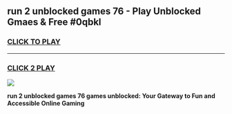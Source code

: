 
## run 2 unblocked games 76 - Play Unblocked Gmaes & Free #0qbkl
<h3>
<a href="https://news.freeplayer.one?title=run_2_unblocked_games_76&ref=24F">CLICK TO PLAY</a></h3>
<hr>

<h3>
<a href="https://news.freeplayer.one?title=run_2_unblocked_games_76&ref=24F">CLICK 2 PLAY</a>
  
</h3>

<a href="https://news.freeplayer.one?title=run_2_unblocked_games_76&ref=24F/"><img src="https://clearcache.store/games.png"></a>


**run 2 unblocked games 76 games unblocked: Your Gateway to Fun and Accessible Online Gaming**
